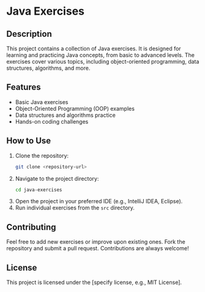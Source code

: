 # Java Exercises

## Description

This project contains a collection of Java exercises. It is designed for learning and practicing Java concepts, from
basic to advanced levels. The exercises cover various topics, including object-oriented programming, data structures,
algorithms, and more.

## Features

- Basic Java exercises
- Object-Oriented Programming (OOP) examples
- Data structures and algorithms practice
- Hands-on coding challenges

## How to Use

1. Clone the repository:
   ```bash
   git clone <repository-url>
   ```
2. Navigate to the project directory:
   ```bash
   cd java-exercises
   ```
3. Open the project in your preferred IDE (e.g., IntelliJ IDEA, Eclipse).
4. Run individual exercises from the `src` directory.

## Contributing

Feel free to add new exercises or improve upon existing ones. Fork the repository and submit a pull request.
Contributions are always welcome!

## License

This project is licensed under the [specify license, e.g., MIT License].